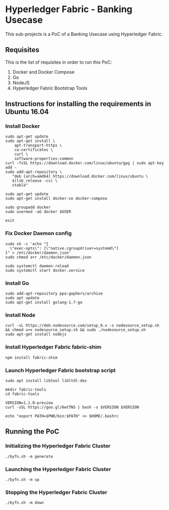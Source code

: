 # Hyperledger Fabric - Banking Usecase

This sub-projects is a PoC of a Banking Usecase using Hyperledger Fabric.

## Requisites

This is the list of requisites in order to run this PoC:

1. Docker and Docker Compose
2. Go
3. NodeJS
4. Hyperledger Fabric Bootstrap Tools

## Instructions for installing the requirements in Ubuntu 16.04

### Install Docker

```
sudo apt-get update
sudo apt-get install \
    apt-transport-https \
    ca-certificates \
    curl \
    software-properties-common
curl -fsSL https://download.docker.com/linux/ubuntu/gpg | sudo apt-key add -
sudo add-apt-repository \
   "deb [arch=amd64] https://download.docker.com/linux/ubuntu \
   $(lsb_release -cs) \
   stable"

sudo apt-get update
sudo apt-get install docker-ce docker-compose

sudo groupadd docker
sudo usermod -aG docker $USER

exit
```

### Fix Docker Daemon config

```
sudo sh -c 'echo "{
  \"exec-opts\": [\"native.cgroupdriver=systemd\"]
}" > /etc/docker/daemon.json'
sudo chmod a+r /etc/docker/daemon.json

sudo systemctl daemon-reload
sudo systemctl start docker.service
```

### Install Go

```
sudo add-apt-repository ppa:gophers/archive
sudo apt update
sudo apt-get install golang-1.7-go
```

### Install Node

```
curl -sL https://deb.nodesource.com/setup_6.x -o nodesource_setup.sh && chmod u+x nodesource_setup.sh && sudo ./nodesource_setup.sh
sudo apt-get install nodejs
```

### Install Hyperledger Fabric fabric-shim

```
npm install fabric-shim
```

### Launch Hyperledger Fabric bootstrap script

```
sudo apt install libtool libltdl-dev

mkdir fabric-tools
cd fabric-tools

VERSION=1.1.0-preview
curl -sSL https://goo.gl/6wtTN5 | bash -s $VERSION $VERSION

echo "export PATH=$PWD/bin:$PATH" >> $HOME/.bashrc
```

## Running the PoC

### Initializing the Hyperledger Fabric Cluster 

```
./byfn.sh -m generate
```

### Launching the Hyperledger Fabric Cluster 

```
./byfn.sh -m up
```

### Stopping the Hyperledger Fabric Cluster 

```
./byfn.sh -m down
```